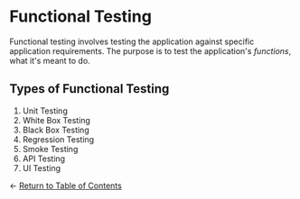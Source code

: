 # Functional Testing

Functional testing involves testing the application against specific application requirements. The purpose is to test the application's *functions*, what it's meant to do.

## Types of Functional Testing

1. Unit Testing
2. White Box Testing
3. Black Box Testing
4. Regression Testing
5. Smoke Testing
6. API Testing
7. UI Testing

<- [Return to Table of Contents](../../master/notes/start-here.md)